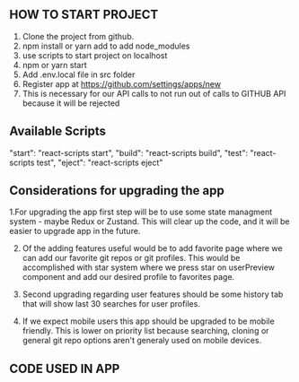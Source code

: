 ## HOW TO START PROJECT 

1. Clone the project from github.
2. npm install or yarn add to add node_modules
3. use scripts to start project on localhost 
4. npm or yarn start 
5. Add .env.local file in src folder
6. Register app at https://github.com/settings/apps/new
7. This is necessary for our API calls to not run out of calls to GITHUB API because it will be rejected


## Available Scripts

"start": "react-scripts start",
"build": "react-scripts build",
"test": "react-scripts test",
"eject": "react-scripts eject"


## Considerations for upgrading the app 

1.For upgrading the app first step will be to use some state managment system - maybe Redux or Zustand. 
  This will clear up the code, and it will be easier to upgrade app in the future. 

2. Of the adding features useful would be to add favorite page where we can add our favorite git repos or git profiles. This would be accomplished with 
   star system where we press star on userPreview component and add our desired profile to favorites page.

3. Second upgrading regarding user features should be some history tab that will show last 30 searches for user profiles. 

4. If we expect mobile users this app should be upgraded to be mobile friendly. This is lower on priority list because searching, cloning or general git repo options aren't 
   generaly used on mobile devices. 


## CODE USED IN APP

   

   